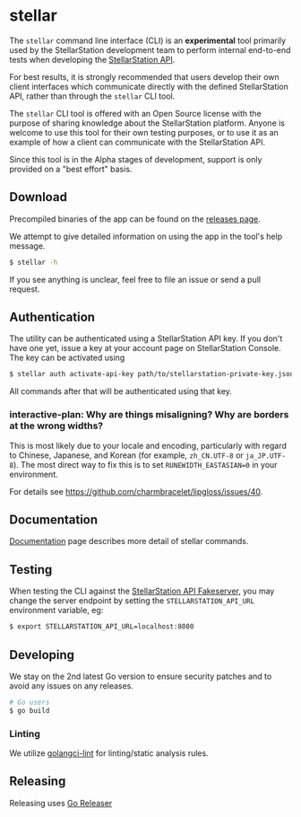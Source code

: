 # stellar

The `stellar` command line interface (CLI) is an __experimental__ tool primarily used by the StellarStation development team
to perform internal end-to-end tests when developing the [StellarStation API](https://github.com/infostellarinc/stellarstation-api).

For best results, it is strongly recommended that users develop their own client interfaces which communicate directly
with the defined StellarStation API, rather than through the `stellar` CLI tool.

The `stellar` CLI tool is offered with an Open Source license with the purpose of sharing knowledge about the StellarStation platform.
Anyone is welcome to use this tool for their own testing purposes, or to use it as an example of how a client can communicate
with the StellarStation API.

Since this tool is in the Alpha stages of development, support is only provided on a "best effort" basis.

## Download

Precompiled binaries of the app can be found on the [releases page](https://github.com/infostellarinc/stellarcli/releases).

We attempt to give detailed information on using the app in the tool's help message.

```bash
$ stellar -h
```

If you see anything is unclear, feel free to file an issue or send a pull request.

## Authentication

The utility can be authenticated using a StellarStation API key. If you don't have one yet,
issue a key at your account page on StellarStation Console. The key can be activated using

```bash
$ stellar auth activate-api-key path/to/stellarstation-private-key.json
```

All commands after that will be authenticated using that key.

### interactive-plan: Why are things misaligning? Why are borders at the wrong widths?

This is most likely due to your locale and encoding, particularly with regard to Chinese, Japanese, and Korean (for example, `zh_CN.UTF-8` or `ja_JP.UTF-8`). The most direct way to fix this is to set `RUNEWIDTH_EASTASIAN=0` in your environment.

For details see https://github.com/charmbracelet/lipgloss/issues/40.

## Documentation

[Documentation](/docs/stellar.md) page describes more detail of stellar commands.

## Testing

When testing the CLI against the [StellarStation API Fakeserver](https://github.com/infostellarinc/stellarstation-api/tree/master/examples/fakeserver),
you may change the server endpoint by setting the `STELLARSTATION_API_URL` environment variable, eg:

```bash
$ export STELLARSTATION_API_URL=localhost:8080
```

## Developing

We stay on the 2nd latest Go version to ensure security patches and to avoid any issues on any releases.

```bash
# Go users
$ go build
```

### Linting

We utilize [golangci-lint](https://golangci-lint.run/welcome/install/) for linting/static analysis rules.

## Releasing

Releasing uses [Go Releaser](https://goreleaser.com/)
